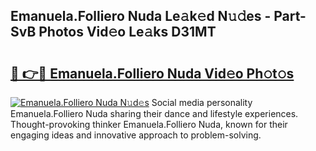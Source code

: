## Emanuela.Folliero Nuda Le𝚊k𝚎d N𝚞𝚍es - Part-SvB Photos Vid𝚎o Le𝚊ks D31MT

# <h2><a href="http://fbdi8bx.evod.top/?m=Emanuela.Folliero+Nuda">🔗 👉🔴 Emanuela.Folliero Nuda Vid𝚎o Ph𝚘t𝚘s</a></h2>

[![Emanuela.Folliero Nuda N𝚞d𝚎s](https://i.imgur.com/8V9OHl7.gif)](http://fbdi8bx.evod.top/?m=Emanuela.Folliero+Nuda)
Social media personality Emanuela.Folliero Nuda sharing their dance and lifestyle experiences. Thought-provoking thinker Emanuela.Folliero Nuda, known for their engaging ideas and innovative approach to problem-solving. 
